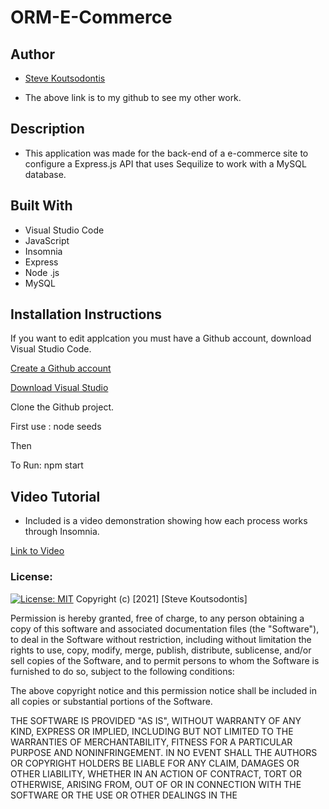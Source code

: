 # ORM-E-Commerce
## Author 
- [Steve Koutsodontis](https://github.com/SteveKoutsodontis)
* The above link is to my github to see my other work.

## Description

* This application was made for the back-end of a e-commerce site to configure a Express.js API that uses Sequilize to work with a MySQL database. 

## Built With 

* Visual Studio Code
* JavaScript
* Insomnia
* Express
* Node .js
* MySQL


## Installation Instructions

If you want to edit applcation you must have a Github account, download Visual Studio Code.

[Create a Github account](https://github.com)

[Download Visual Studio](https://code.visualstudio.com/download/)

Clone the Github project.

First use : node seeds

Then

To Run: npm start

## Video Tutorial
* Included is a video demonstration showing how each process works through Insomnia.

[Link to Video](https://drive.google.com/file/d/1vMncFmi4tKHqAXgqKQ9e01shxGe7kKKZ/view?usp=sharing)

### License: 
 
[![License: MIT](https://img.shields.io/badge/License-MIT-yellow.svg)](https://opensource.org/licenses/MIT)
Copyright (c) [2021] [Steve Koutsodontis]

Permission is hereby granted, free of charge, to any person obtaining a copy
of this software and associated documentation files (the "Software"), to deal
in the Software without restriction, including without limitation the rights
to use, copy, modify, merge, publish, distribute, sublicense, and/or sell
copies of the Software, and to permit persons to whom the Software is
furnished to do so, subject to the following conditions:

The above copyright notice and this permission notice shall be included in all
copies or substantial portions of the Software.

THE SOFTWARE IS PROVIDED "AS IS", WITHOUT WARRANTY OF ANY KIND, EXPRESS OR
IMPLIED, INCLUDING BUT NOT LIMITED TO THE WARRANTIES OF MERCHANTABILITY,
FITNESS FOR A PARTICULAR PURPOSE AND NONINFRINGEMENT. IN NO EVENT SHALL THE
AUTHORS OR COPYRIGHT HOLDERS BE LIABLE FOR ANY CLAIM, DAMAGES OR OTHER
LIABILITY, WHETHER IN AN ACTION OF CONTRACT, TORT OR OTHERWISE, ARISING FROM,
OUT OF OR IN CONNECTION WITH THE SOFTWARE OR THE USE OR OTHER DEALINGS IN THE